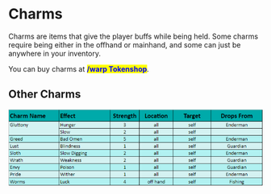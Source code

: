 # Charms

Charms are items that give the player buffs while being held. Some charms require being either in the offhand or mainhand, and some can just be anywhere in your inventory.

You can buy charms at <mark style="color:blue;">**/warp Tokenshop**</mark>.

## Other Charms

![](<../../.gitbook/assets/other charms.png>)
